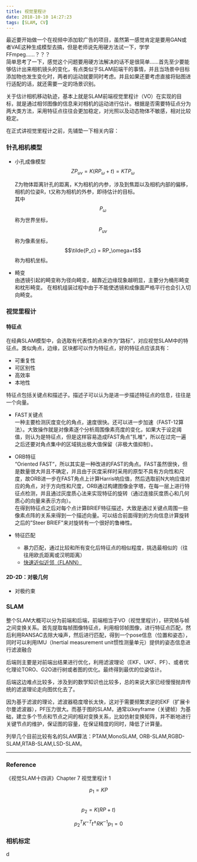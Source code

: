 ```yaml
---
title: 视觉里程计
date: 2018-10-10 14:27:23
tags: [SLAM, CV]
---
```

最近要开始做一个在视频中添加软广告的项目，虽然第一感觉肯定是要用GAN或者VAE这种生成模型去搞，但是老师说先用硬方法试一下，学学FFmpeg……？？？   
简单思考了一下，感觉这个问题要用硬方法解决的话不是很简单……首先至少要能够估计出来相机镜头的变化，有点类似于SLAM前端干的事情，并且当场景中目标添加物也发生变化时，两者的运动就要同时考虑。并且如果还要考虑直接将贴图进行适配的话，就还需要一定的场景识别。

关于估计相机移动轨迹，基本上就是SLAM前端视觉里程计（VO）在实现的目标，就是通过相邻图像的信息来对相机的运动进行估计。根据是否需要特征点分为两大类方法，采用特征点往往会更加稳定，对光照以及动态物体不敏感，相对比较稳定。


在正式讲视觉里程计之前，先铺垫一下相关内容：

### 针孔相机模型
- 小孔成像模型  
$$ZP_{uv} = K(RP_\omega+t) = KTP_\omega$$ 
 
	Z为物体距离针孔的距离，K为相机的内参，涉及到焦距以及相机内部的偏移，相机的位姿R，t又称为相机的外参，即待估计的目标。  
	其中$$P_\omega$$称为世界坐标，$$P_{uv}$$称为像素坐标，$$\tilde{P_c} = RP_\omega+t$$称为相机坐标。
	
- 畸变  
	由透镜引起的畸变称为径向畸变，越靠近边缘现象越明显，主要分为桶形畸变和枕形畸变。
	在相机组装过程中由于不能使透镜和成像面严格平行也会引入切向畸变。

### 视觉里程计
#### 特征点  
在经典SLAM模型中，会选取有代表性的点来作为“路标”，对应视觉SLAM中的特征点。类似角点，边缘，区块都可以作为特征点，好的特征点应该具有：

- 可重复性
- 可区别性
- 高效率
- 本地性    

特征点包括关键点和描述子。描述子可以认为是进一步描述特征点的信息，往往是一个向量。

- FAST关键点   
	一种主要检测灰度变化的角点，速度很快。还可以进一步加速（FAST-12算法）。大致操作就是对像素逐个分析周围像素亮度的变化，如果大于设定阈值，则认为是特征点，但是这样容易造成FAST角点”扎堆“，所以在过完一遍之后还要对角点集中的区域挑出极大值保留（非极大值抑制）。
	
- ORB特征  
	“Oriented FAST“，所以其实是一种改进的FAST的角点。FAST虽然很快，但是数量很大并且不确定，并且由于灰度采样时采用的原型不具有方向性和尺度，故ORB进一步在FAST角点上计算Harris响应值，然后选取前N大响应值对应的角点，对于方向性和尺度，ORB通过构建图像金字塔，在每一层上进行特征点检测，并且通过灰度质心法来实现特征的旋转（通过连接灰度质心和几何质心的向量来表示方向）。  
	在得到特征点之后对每个点计算BRIEF特征描述，大致是通过关键点周围一些像素点阵的关系来得到一个描述向量。可以结合前面得到的方向信息计算旋转之后的”Steer BRIEF"来对旋转有一个很好的鲁棒性。
	
	
- 特征匹配
	- 暴力匹配，通过比较和所有变化后特征点的相似程度，挑选最相似的（往往用欧氏距离或汉明距离）
	- [快速近似近邻（FLANN）](http://citeseerx.ist.psu.edu/viewdoc/download?doi=10.1.1.160.1721&rep=rep1&type=pdf)

#### 2D-2D：对极几何
- 对极约束





### SLAM
整个SLAM大概可以分为前端和后端，前端相当于VO（视觉里程计），研究帧与帧之间变换关系。首先提取每帧图像特征点，利用相邻帧图像，进行特征点匹配，然后利用RANSAC去除大噪声，然后进行匹配，得到一个pose信息（位置和姿态），同时可以利用IMU（Inertial measurement unit惯性测量单元）提供的姿态信息进行滤波融合

后端则主要是对前端出结果进行优化，利用滤波理论（EKF、UKF、PF）、或者优化理论TORO、G2O进行树或者图的优化。最终得到最优的位姿估计。

后端这边难点比较多，涉及到的数学知识也比较多，总的来说大家已经慢慢抛弃传统的滤波理论走向图优化去了。

因为基于滤波的理论，滤波器稳度增长太快，这对于需要频繁求逆的EKF（扩展卡尔曼滤波器），PF压力很大。而基于图的SLAM，通常以keyframe（关键帧）为基础，建立多个节点和节点之间的相对变换关系，比如仿射变换矩阵，并不断地进行关键节点的维护，保证图的容量，在保证精度的同时，降低了计算量。

列举几个目前比较有名的SLAM算法：PTAM,MonoSLAM, ORB-SLAM,RGBD-SLAM,RTAB-SLAM,LSD-SLAM。

--- 
### Reference
《视觉SLAM十四讲》Chapter 7 视觉里程计 1 






$$p_1 = KP$$  
$$p_2 = K(RP + t)$$  

$$p_2^TK^{-T}t^\land RK^{-1}p_1 = 0$$  


### 相机标定


 d
